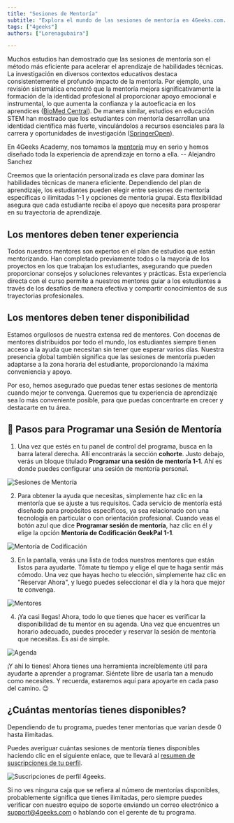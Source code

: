 ```yaml
---
title: "Sesiones de Mentoría"
subtitle: "Explora el mundo de las sesiones de mentoría en 4Geeks.com. Eleva tu experiencia de aprendizaje conectándote con mentores experimentados de la industria."
tags: ["4geeks"]
authors: ["Lorenagubaira"]

---
```


Muchos estudios han demostrado que las sesiones de mentoría son el método más eficiente para acelerar el aprendizaje de habilidades técnicas. La investigación en diversos contextos educativos destaca consistentemente el profundo impacto de la mentoría. Por ejemplo, una revisión sistemática encontró que la mentoría mejora significativamente la formación de la identidad profesional al proporcionar apoyo emocional e instrumental, lo que aumenta la confianza y la autoeficacia en los aprendices​ ([BioMed Central](https://bmcmededuc.biomedcentral.com/articles/10.1186/s12909-022-03589-z))​. De manera similar, estudios en educación STEM han mostrado que los estudiantes con mentoría desarrollan una identidad científica más fuerte, vinculándolos a recursos esenciales para la carrera y oportunidades de investigación​ ([SpringerOpen](https://stemeducationjournal.springeropen.com/articles/10.1186/s40594-020-00242-3))​.

<quote>En 4Geeks Academy, nos tomamos la [mentoría](https://4geeks.com/es/mentorships) muy en serio y hemos diseñado toda la experiencia de aprendizaje en torno a ella. -- Alejandro Sanchez</quote>

Creemos que la orientación personalizada es clave para dominar las habilidades técnicas de manera eficiente. Dependiendo del plan de aprendizaje, los estudiantes pueden elegir entre sesiones de mentoría específicas o ilimitadas 1-1 y opciones de mentoría grupal. Esta flexibilidad asegura que cada estudiante reciba el apoyo que necesita para prosperar en su trayectoria de aprendizaje.

## Los mentores deben tener experiencia

Todos nuestros mentores son expertos en el plan de estudios que están mentorizando. Han completado previamente todos o la mayoría de los proyectos en los que trabajan los estudiantes, asegurando que pueden proporcionar consejos y soluciones relevantes y prácticas. Esta experiencia directa con el curso permite a nuestros mentores guiar a los estudiantes a través de los desafíos de manera efectiva y compartir conocimientos de sus trayectorias profesionales.

## Los mentores deben tener disponibilidad

Estamos orgullosos de nuestra extensa red de mentores. Con docenas de mentores distribuidos por todo el mundo, los estudiantes siempre tienen acceso a la ayuda que necesitan sin tener que esperar varios días. Nuestra presencia global también significa que las sesiones de mentoría pueden adaptarse a la zona horaria del estudiante, proporcionando la máxima conveniencia y apoyo.

Por eso, hemos asegurado que puedas tener estas sesiones de mentoría cuando mejor te convenga. Queremos que tu experiencia de aprendizaje sea lo más conveniente posible, para que puedas concentrarte en crecer y destacarte en tu área.

## 📆 Pasos para Programar una Sesión de Mentoría

1. Una vez que estés en tu panel de control del programa, busca en la barra lateral derecha. Allí encontrarás la sección **cohorte**. Justo debajo, verás un bloque titulado **Programar una sesión de mentoría 1-1**. Ahí es donde puedes configurar una sesión de mentoría personal.

![Sesiones de Mentoría](https://breathecode.herokuapp.com/v1/media/file/mentoring-sessions-png?raw=true)

2. Para obtener la ayuda que necesitas, simplemente haz clic en la mentoría que se ajuste a tus requisitos. Cada servicio de mentoría está diseñado para propósitos específicos, ya sea relacionado con una tecnología en particular o con orientación profesional. Cuando veas el botón azul que dice **Programar sesión de mentoría**, haz clic en él y elige la opción **Mentoría de Codificación GeekPal 1-1**.

![Mentoría de Codificación](https://breathecode.herokuapp.com/v1/media/file/coding-mentorship-png?raw=true)

3. En la pantalla, verás una lista de todos nuestros mentores que están listos para ayudarte. Tómate tu tiempo y elige el que te haga sentir más cómodo. Una vez que hayas hecho tu elección, simplemente haz clic en "Reservar Ahora", y luego puedes seleccionar el día y la hora que mejor te convenga.

![Mentores](https://breathecode.herokuapp.com/v1/media/file/mentors-png?raw=true)

4. ¡Ya casi llegas! Ahora, todo lo que tienes que hacer es verificar la disponibilidad de tu mentor en su agenda. Una vez que encuentres un horario adecuado, puedes proceder y reservar la sesión de mentoría que necesitas. Es así de simple.

![Agenda](https://breathecode.herokuapp.com/v1/media/file/agenda-png?raw=true)

¡Y ahí lo tienes! Ahora tienes una herramienta increíblemente útil para ayudarte a aprender a programar. Siéntete libre de usarla tan a menudo como necesites. Y recuerda, estaremos aquí para apoyarte en cada paso del camino. 😉

## ¿Cuántas mentorías tienes disponibles?

Dependiendo de tu programa, puedes tener mentorías que varían desde 0 hasta ilimitadas.

Puedes averiguar cuántas sesiones de mentoría tienes disponibles haciendo clic en el siguiente enlace, que te llevará al [resumen de suscripciones de tu perfil](https://4geeks.com/profile/subscriptions).

![Suscripciones de perfil 4geeks](https://raw.githubusercontent.com/breatheco-de/knowledge-base/main/images/My%20Subscriptions.png).

Si no ves ninguna caja que se refiera al número de mentorías disponibles, probablemente significa que tienes ilimitadas, pero siempre puedes verificar con nuestro equipo de soporte enviando un correo electrónico a support@4geeks.com o hablando con el gerente de tu programa.

